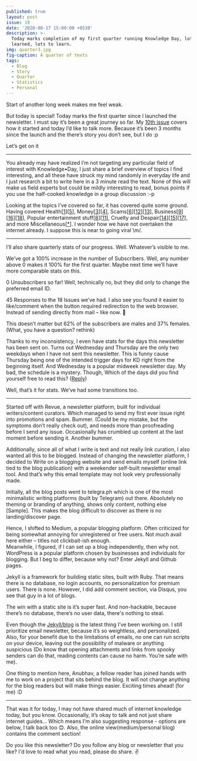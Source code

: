 ```yaml
---
published: true
layout: post
issue: 19
date: '2020-08-17 15:00:00 +0530'
description: >-
  Today marks completion of my first quarter running Knowledge Day, lots
  learned, lots to learn.
img: quarter3.jpg
fig-caption: A quarter of texts
tags:
  - Blog
  - Story
  - Quarter
  - Statistics
  - Personal
---
```

Start of another long week makes me feel weak.  
  
But today is special! Today marks the first quarter since I launched the newsletter. I must say it’s been a great journey so far. My [10th issue](link) covers how it started and today I’d like to talk more. Because it’s been 3 months since the launch and the there’s story you don’t see, but I do :p  

Let’s get on it

-------

You already may have realized I’m not targeting any particular field of interest with Knowledge•Day, I just share a brief overview of topics I find interesting, and all these have struck my mind randomly in everyday life and I just research a bit to write here in a 3 minute read the text. None of this will make us field experts but could be mildly interesting to read, bonus points if you use the half-cooked knowledge in a group discussion :-p  
  
Looking at the topics I’ve covered so far, it has covered quite some ground. Having covered Health[[1](https://www.getrevue.co/profile/KnowledgeDay/issues/good-guy-cannabis-knowledge-day-249739)][[5](https://www.getrevue.co/profile/KnowledgeDay/issues/it-s-not-about-nutella-knowledge-day-252574)], Money[[3](https://www.getrevue.co/profile/KnowledgeDay/issues/coinus-halvenus-knowledge-day-251451)][[4](https://www.getrevue.co/profile/KnowledgeDay/issues/we-need-money-knowledge-day-shots-252559)], Scams[[6](https://www.getrevue.co/profile/KnowledgeDay/issues/patent-that-lol-knowledge-day-shots-253203)][[12](https://medium.com/@OhYash/hold-my-escobar-704b4d6ae14e)][[13](https://medium.com/@OhYash/scams-scams-scams-265f3e719634)], Business[[9](https://telegra.ph/First-Uber-then-the-driver-06-14)][[16](https://medium.com/@OhYash/historic-rivalry-behind-intel-and-amd-ae61da0f338f)][[18](https://medium.com/@OhYash/unicorns-are-alive-449cff11657e)], Popular entertainment stuff[[8](https://telegra.ph/Buy-it-Sell-it-Pawn-it-06-11)][[11](https://telegra.ph/The-rich-music-industry-Or-is-it-06-21)], Cruelty and Despair[[14](https://medium.com/@OhYash/the-greatest-pandemics-cf8313c05d60)][[15](https://medium.com/@OhYash/best-of-the-global-responses-to-covid-19-8c69b6764f8e)][[17](https://medium.com/@OhYash/horrible-acts-of-animal-cruelty-3b617a4cf44)], and more Miscellaneous[[*](https://linktr.ee/knowledgeday)].  I wonder how we have not overtaken the internet already. I suppose this is near to going viral \m/.

-------

I’ll also share quarterly stats of our progress. Well. Whatever’s visible to me.  

We’ve got a 100% increase in the number of Subscribers. Well, any number above 0 makes it 100% for the first quarter. Maybe next time we’ll have more comparable stats on this.  
  
0 Unsubscribers so far! Well, technically no, but they did only to change the preferred email ID.  
  
45 Responses to the 18 Issues we’ve had. I also see you found it easier to like/comment when the button required redirection to the web browser. Instead of sending directly from mail – like now. 🤷‍  
  
This doesn’t matter but 62% of the subscribers are males and 37% females. (What, you have a question? rethink)  
  
Thanks to my inconsistency, I even have stats for the days this newsletter has been sent on. Turns out Wednesday and Thursday are the only two weekdays when I have not sent this newsletter. This is funny cause Thursday being one of the intended trigger days for KD right from the beginning itself. And Wednesday is a popular midweek newsletter day. My bad, the schedule is a mystery. Though, Which of the days did you find yourself free to read this? ([Reply](mailto:KnowledgeDay@protonmail.com?subject=Days%20I'm%20free%20to%20read&body=Hey%20Yash%2C%20I%20like%20to%20read%20your%20newsletter%20on...))  
  
Well, that’s it for stats. We’ve had some transitions too.  

--------

Started off with Revue, a newsletter platform, built for individual writers/content curators. Which managed to send my first ever issue right into promotions and spam. Bummer. (Could be my mistake, but the symptoms don’t really check out), and needs more than proofreading before I send any issue. Occasionally has crumbled up content at the last moment before sending it. Another bummer.  

Additionally, since all of what I write is text and not really link curation, I also wanted all this to be blogged. Instead of changing the newsletter platform, I decided to Write on a blogging website and send emails myself (online link tied to the blog publication) with a weekender self-built newsletter email tool. And that’s why this email template may not look very professionally made.  
  
Initially, all the blog posts went to telegra.ph which is one of the most minimalistic writing platforms (built by Telegram) out there. Absolutely no theming or branding of anything, shows only content, nothing else [Sample]. This makes the blog difficult to discover as there is no landing/discover page.   
  
Hence, I shifted to Medium, a popular blogging platform. Often criticized for being somewhat annoying for unregistered or free users. Not much avail here either – titles not clickbait-ish enough.  
Meanwhile, I figured, if I can set up a blog independently, then why not. WordPress is a popular platform chosen by businesses and individuals for blogging. But I beg to differ, because why not? Enter Jekyll and Github pages.  

Jekyll is a framework for building static sites, built with Ruby. That means there is no database, no login accounts, no personalization for premium users. There is none. However, I did add comment section, via Disqus, you see that guy in a lot of blogs.  
  
The win with a static site is it’s super fast. And non-hackable, because there’s no database, there’s no user data, there's nothing to steal.  
  
Even though the [Jekyll/blog](https://ohyash.github.io/KnowledgeDay/) is the latest thing I’ve been working on. I still prioritize email newsletter, because it’s so weightless, and personalized. Also, for your benefit due to the limitations of emails, no one can run scripts on your device, leaving out the possibility of malware or anything suspicious (Do know that opening attachments and links from spooky senders can do that, reading contents can cause no harm. You’re safe with me).   
   
One thing to mention here, Anubhav, a fellow reader has joined hands with me to work on a project that sits behind the blog. It will not change anything for the blog readers but will make things easier. Exciting times ahead! (for me) :D   
  
-----
  
That was it for today, I may not have shared much of internet knowledge today, but you know. Occasionally, it’s okay to talk and not just share internet guides… Which means I’m also suggesting response - options are below, I talk back too 😊. Also, the online view(medium/personal blog) contains the comment section!  

Do you like this newsletter? Do you follow any blog or newsletter that you like? I'd love to read what you read, please do share. ✌️
